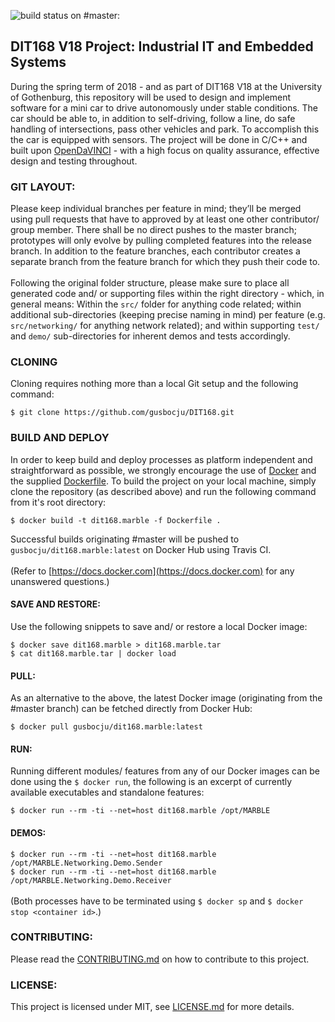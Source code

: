 ![build status on #master:](https://travis-ci.org/gusbocju/DIT168.svg?branch=master)

## DIT168 V18 Project: Industrial IT and Embedded Systems

During the spring term of 2018 - and as part of DIT168 V18 at the University of Gothenburg, this repository will be used to design and implement software for a mini car to drive autonomously under stable conditions. The car should be able to, in addition to self-driving, follow a line, do safe handling of intersections, pass other vehicles and park. To accomplish this the car is equipped with sensors. The project will be done in C/C++ and built upon [OpenDaVINCI](http://opendavinci.cse.chalmers.se/www/) - with a high focus on quality assurance, effective design and testing throughout. 

### GIT LAYOUT:

Please keep individual branches per feature in mind; they’ll be merged using pull requests that have to approved by at least one other contributor/ group member. There shall be no direct pushes to the master branch; prototypes will only evolve by pulling completed features into the release branch. In addition to the feature branches, each contributor creates a separate branch from the feature branch for which they push their code to.\
\
Following the original folder structure, please make sure to place all generated code and/ or supporting files within the right directory - which, in general means: 
Within the `src/` folder for anything code related; within additional sub-directories (keeping precise naming in mind) per feature (e.g. `src/networking/` for anything network related); and within supporting `test/` and `demo/` sub-directories for inherent demos and tests accordingly.

### CLONING
Cloning requires nothing more than a local Git setup and the following command:

`$ git clone https://github.com/gusbocju/DIT168.git`

### BUILD AND DEPLOY
In order to keep build and deploy processes as platform independent and straightforward as possible, we strongly encourage the use of [Docker](https://www.docker.com/community-edition) and the supplied [Dockerfile](Dockerfile). To build the project on your local machine, simply clone the repository (as described above) and run the following command from it's root directory:

`$ docker build -t dit168.marble -f Dockerfile .`

Successful builds originating #master will be pushed to `gusbocju/dit168.marble:latest` on Docker Hub using Travis CI.\
\
(Refer to [https://docs.docker.com](https://docs.docker.com) for any unanswered questions.)

#### SAVE AND RESTORE:
Use the following snippets to save and/ or restore a local Docker image:

`$ docker save dit168.marble > dit168.marble.tar`\
`$ cat dit168.marble.tar | docker load`

#### PULL:
As an alternative to the above, the latest Docker image (originating from the #master branch) can be fetched directly from Docker Hub:

`$ docker pull gusbocju/dit168.marble:latest`

#### RUN:
Running different modules/ features from any of our Docker images can be done using the `$ docker run`, the following is an excerpt of currently available executables and standalone features: 

`$ docker run --rm -ti --net=host dit168.marble /opt/MARBLE`

#### DEMOS:
`$ docker run --rm -ti --net=host dit168.marble /opt/MARBLE.Networking.Demo.Sender`\
`$ docker run --rm -ti --net=host dit168.marble /opt/MARBLE.Networking.Demo.Receiver`\
\
(Both processes have to be terminated using `$ docker sp` and `$ docker stop <container id>`.)

### CONTRIBUTING:
Please read the [CONTRIBUTING.md](CONTRIBUTING.md) on how to contribute to this project.

### LICENSE:
This project is licensed under MIT, see [LICENSE.md](LICENSE.md) for more details.





